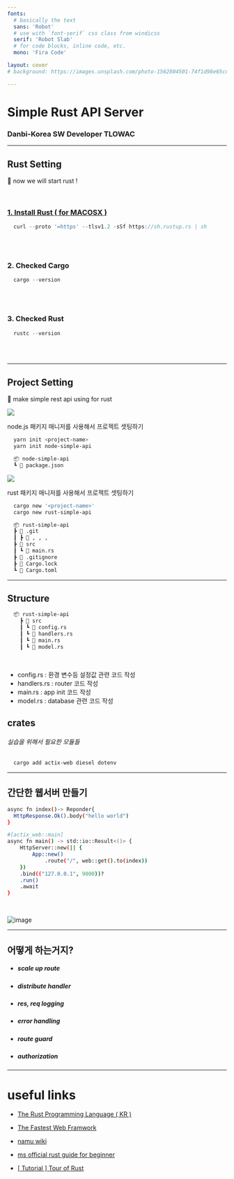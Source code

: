 ```yaml
---
fonts:
  # basically the text
  sans: 'Robot'
  # use with `font-serif` css class from windicss
  serif: 'Robot Slab'
  # for code blocks, inline code, etc.
  mono: 'Fira Code'

layout: cover
# background: https://images.unsplash.com/photo-1562804501-74f1d98e65cc?ixid=MnwxMjA3fDB8MHxzZWFyY2h8MzZ8fHJ1c3R8ZW58MHx8MHx8&ixlib=rb-1.2.1&auto=format&fit=crop&w=500&q=60

---
```


# Simple Rust API Server
### Danbi-Korea SW Developer TLOWAC

---

## Rust Setting 
📔 now we will start rust !

<br/>

### [1. Install Rust ( for MACOSX )](https://www.rust-lang.org/tools/install)
```ts 
  curl --proto '=https' --tlsv1.2 -sSf https://sh.rustup.rs | sh
```

<br/>
<br/>

### 2. Checked Cargo
```ts 
  cargo --version  
```


<br/>
<br/>

### 3. Checked Rust
```ts 
  rustc --version  
```

<br/>
<br/>

---

## Project Setting
📔 make simple rest api using for rust

<div grid="~ cols-2 gap-16">
<div>
<div class='flex items-center justify-center'>
  <img border="rounded" src="https://nodejs.org/static/images/logos/nodejs-new-pantone-black.svg" class="w-50 bg-white"/>
</div>
  

  node.js 패키지 매니저를 사용해서 프로젝트 셋팅하기
  ```bash
    yarn init <project-name>
    yarn init node-simple-api
  ```

  ```bash
    📦 node-simple-api
    ┗ 📜 package.json
  ```

</div>
  
<div >
<div class='flex items-center justify-center'>
  <img src="https://upload.wikimedia.org/wikipedia/commons/thumb/d/d5/Rust_programming_language_black_logo.svg/144px-Rust_programming_language_black_logo.svg.png" class="h-30 bg-white text-center" />
</div>

  rust 패키지 매니저를 사용해서 프로젝트 셋팅하기

```bash
  cargo new '<project-name>'
  cargo new rust-simple-api
```

```bash
  📦 rust-simple-api
  ┣ 📂 .git
  ┃ ┣ 📂 , , ,
  ┣ 📂 src
  ┃ ┗ 📜 main.rs
  ┣ 📜 .gitignore
  ┣ 📜 Cargo.lock
  ┗ 📜 Cargo.toml
```
</div>

</div>

---

## Structure

```bash
  📦 rust-simple-api
    ┣ 📂 src
    ┃ ┗ 📜 config.rs
    ┃ ┗ 📜 handlers.rs
    ┃ ┗ 📜 main.rs
    ┃ ┗ 📜 model.rs
```

<br/>

- config.rs : 환경 변수등 설정값 관련 코드 작성
- handlers.rs : router 코드 작성
- main.rs : app init 코드 작성
- model.rs : database 관련 코드 작성

## crates
###### 실습을 위해서 필요한 모듈들

```bash
  cargo add actix-web diesel dotenv
```

---

## 간단한 웹서버 만들기

```bash
async fn index()-> Reponder{
  HttpResponse.Ok().body("hello world")
}

#[actix_web::main]
async fn main() -> std::io::Result<()> {
    HttpServer::new(|| {
        App::new()
            .route("/", web::get().to(index))
    })
    .bind(("127.0.0.1", 9000))?
    .run()
    .await
}
```

<br/>


![image](https://user-images.githubusercontent.com/58043975/144236889-82693829-13ac-4493-8a15-864c53989fa4.png)


---

## 어떻게 하는거지?

- ##### scale up route 
- ##### distribute handler
- ##### res, req logging
- ##### error handling
- ##### route guard
- ##### authorization

---

# useful links

- [The Rust Programming Language ( KR )](https://rinthel.github.io/rust-lang-book-ko/ch01-03-hello-cargo.html)
- [The Fastest Web Framwork](https://www.techempower.com/benchmarks/#section=data-r20&hw=ph&test=fortune)
- [namu  wiki](https://namu.wiki/w/Rust#s-3.1)

- [ms official rust guide for beginner](https://docs.microsoft.com/ko-kr/learn/modules/rust-introduction/)
- [[ Tutorial ] Tour of Rust](https://tourofrust.com/00_ko.html)


